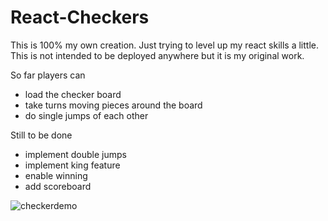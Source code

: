 # React-Checkers
This is 100% my own creation. Just trying to level up my react skills a little. This is not intended to be deployed anywhere but it is my original work. 

So far players can
- load the checker board
- take turns moving pieces around the board
- do single jumps of each other

Still to be done
- implement double jumps 
- implement king feature
- enable winning 
- add scoreboard 

![checkerdemo](https://i.imgur.com/KojIfU7.gif)
